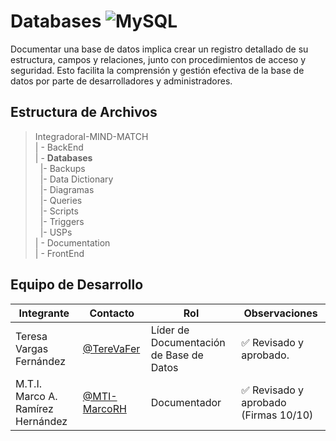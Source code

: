 # Databases ![MySQL](https://img.shields.io/badge/MySQL-4479A1?style=for-the-badge&logo=mysql&logoColor=white)


Documentar una base de datos implica crear un registro detallado de su estructura, campos y relaciones, junto con procedimientos de acceso y seguridad. Esto facilita la comprensión y gestión efectiva de la base de datos por parte de desarrolladores y administradores.
## Estructura de Archivos

>IntegradoraI-MIND-MATCH<br>
>| - BackEnd <br>
>| - **Databases**<br>
>&nbsp;&nbsp;|- Backups<br>
>&nbsp;&nbsp;|- Data Dictionary<br>
>&nbsp;&nbsp;|- Diagramas<br>
>&nbsp;&nbsp;|- Queries<br>
>&nbsp;&nbsp;|- Scripts<br>
>&nbsp;&nbsp;|- Triggers<br>
>&nbsp;&nbsp;|- USPs<br>
>| - Documentation<br>
>| - FrontEnd<br>




## Equipo de Desarrollo

|Integrante|Contacto|Rol|Observaciones|
|------------|--------|---|---|
|Teresa Vargas Fernández|[@TereVaFer](https://github.com/TereVaFer)|Líder de Documentación de Base de Datos|✅ Revisado y aprobado.|
|M.T.I. Marco A. Ramírez Hernández|[@MTI-MarcoRH](https://github.com/MTI-MarcoRH)|Documentador|✅ Revisado y aprobado (Firmas 10/10)|
